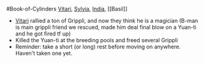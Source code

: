 #Book-of-Cylinders 
[Vitari](PCs/Past/Vitari.md), [Sylvia](PCs/Past/Sylvia.md), [India](PCs/Current/India.md), [[Basil]]

- [Vitari](PCs/Past/Vitari.md) rallied a ton of Grippli, and now they think he is a magician (B-man is main grippli friend we rescued, made him deal final blow on a Yuan-ti and he got fired tf up)
- Killed the Yuan-ti at the breeding pools and freed several Grippli
- Reminder: take a short (or long) rest before moving on anywhere. Haven't taken one yet.